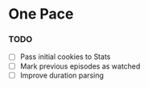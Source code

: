 # One Pace

### TODO

-   [ ] Pass initial cookies to Stats
-   [ ] Mark previous episodes as watched
-   [ ] Improve duration parsing
